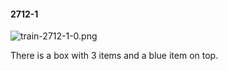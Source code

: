 #### 2712-1
![train-2712-1-0.png](https://github.com/lil-lab/nlvr/raw/master/nlvr/train/images/25/train-2712-1-0.png "train-2712-1-0.png")

There is a box with 3 items and a blue item on top.